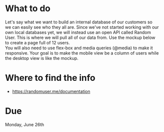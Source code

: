 # What to do
Let's say what we want to build an internal database of our customers so we can easily see who they all are. Since we've not started working with our own local databases yet, we will instead use an open API called Random User. This is where we will pull all of our data from.  Use the mockup below to create a page full of 12 users.  
  You will also need to use flex-box and media queries (@media) to make it responsive.  Your goal is to make the mobile view be a column of users while the desktop view is like the mockup.

# Where to find the info
 - https://randomuser.me/documentation

# Due
  Monday, June 26th
